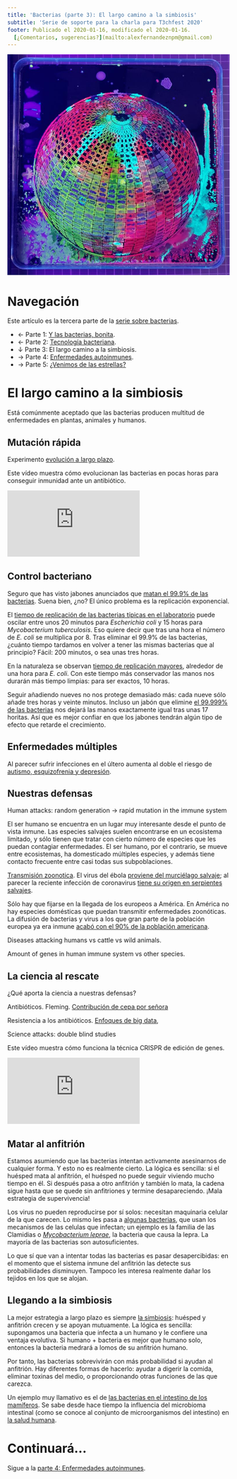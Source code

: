```yaml
---
title: 'Bacterias (parte 3): El largo camino a la simbiosis'
subtitle: 'Serie de soporte para la charla para T3chfest 2020'
footer: Publicado el 2020-01-16, modificado el 2020-01-16.
  [¿Comentarios, sugerencias?](mailto:alexfernandeznpm@gmail.com)
---
```


!["Latitudes Leaking Longitudes", obra de Tarah Rhoda para el concurso "Agar Art" de la Sociedad Estadounidense de Microbiología. [Fuente](https://www.nationalgeographic.com/science/2019/11/agar-art-contest-winners-create-gorgeous-art-from-live-bacteria/).](pics/bacterias-agar-art-contest.jpg "Placas de agar multicolor dispuestas en forma de globo terráqueo.")

# Navegación

Este artículo es la tercera parte de la
[serie sobre bacterias](bacterias-maquinas-dominan-universo.html).

* ← Parte 1: [Y las bacterias, bonita](bacterias-bonita.html).
* ← Parte 2: [Tecnología bacteriana](bacterias-tecnologia.html).
* ↓ Parte 3: El largo camino a la simbiosis.
* → Parte 4: [Enfermedades autoinmunes](bacterias-enfermedades-autoinmunes.html).
* → Parte 5: [¿Venimos de las estrellas?](bacterias-venimos-de-estrellas.html)

# El largo camino a la simbiosis

Está comúnmente aceptado que las bacterias producen multitud de enfermedades en plantas,
animales y humanos.

## Mutación rápida

Experimento
[evolución a largo plazo](https://en.wikipedia.org/wiki/E._coli_long-term_evolution_experiment).

Este vídeo muestra cómo evolucionan las bacterias en pocas horas
para conseguir inmunidad ante un antibiótico.

<iframe class="video" src="https://www.youtube.com/embed/plVk4NVIUh8" frameborder="0" allow="accelerometer; autoplay; encrypted-media; gyroscope; picture-in-picture" allowfullscreen></iframe>

## Control bacteriano

Seguro que has visto jabones anunciados que
[matan el 99.9% de las bacterias](https://www.vix.com/es/imj/salud/147382/los-jabones-antibacteriales-combaten-realmente-el-999-de-las-bacterias).
Suena bien, ¿no?
El único problema es la replicación exponencial.

El [tiempo de replicación de las bacterias típicas en el laboratorio](http://textbookofbacteriology.net/growth_3.html)
puede oscilar entre unos 20 minutos para _Escherichia coli_ y 15 horas para _Mycobacterium tuberculosis_.
Eso quiere decir que tras una hora el número de _E. coli_ se multiplica por 8.
Tras eliminar el 99.9% de las bacterias,
¿cuánto tiempo tardamos en volver a tener las mismas bacterias que al principio?
Fácil: 200 minutos, o sea unas tres horas.

En la naturaleza se observan
[tiempo de replicación mayores](https://www.ncbi.nlm.nih.gov/pmc/articles/PMC6015860/),
alrededor de una hora para _E. coli_.
Con este tiempo más conservador las manos nos durarán más tiempo limpias:
para ser exactos, 10 horas.

Seguir añadiendo nueves no nos protege demasiado más:
cada nueve sólo añade tres horas y veinte minutos.
Incluso un jabón que elimine
[el 99.999% de las bacterias](http://www2.debgroup.com/sites/default/files/pdfs/Por-que-es-importante-el-99.999%25.pdf)
nos dejará las manos exactamente igual tras unas 17 horitas.
Así que es mejor confiar en que los jabones tendrán algún tipo de efecto que retarde el crecimiento.

## Enfermedades múltiples

Al parecer sufrir infecciones en el últero aumenta al doble el riesgo de
[autismo, esquizofrenia y depresión](https://jamanetwork.com/journals/jamapsychiatry/article-abstract/2727135).

## Nuestras defensas

Human attacks: random generation -> rapid mutation in the immune system

El ser humano se encuentra en un lugar muy interesante desde el punto de vista inmune.
Las especies salvajes suelen encontrarse en un ecosistema limitado,
y sólo tienen que tratar con cierto número de especies que les puedan contagiar enfermedades.
El ser humano, por el contrario,
se mueve entre ecosistemas,
ha domesticado múltiples especies,
y además tiene contacto frecuente entre casi todas sus subpoblaciones.

[Transmisión zoonotica]().
El virus del ébola
[proviene del murciélago salvaje]();
al parecer la reciente infección de coronavirus
[tiene su origen en serpientes salvajes]().

Sólo hay que fijarse en la llegada de los europeos a América.
En América no hay especies domésticas que puedan transmitir enfermedades zoonóticas.
La difusión de bacterias y virus a los que gran parte de la población europea ya era inmune
[acabó con el 90% de la población americana]().

Diseases attacking humans vs cattle vs wild animals.

Amount of genes in human immune system vs other species.

## La ciencia al rescate

¿Qué aporta la ciencia a nuestras defensas?

Antibióticos. Fleming.
[Contribución de cepa por señora]()

Resistencia a los antibióticos.
[Enfoques de big data](https://www.researchgate.net/publication/316286376_Small_bugs_big_data_clinical_microbiology_in_a_digitising_world_Inaugural_lecture_2017),

Science attacks: double blind studies

Este vídeo muestra cómo funciona la técnica CRISPR de edición de genes.

<iframe class="video" src="https://player.vimeo.com/video/106957770?title=0&byline=0&portrait=0" frameborder="0" allow="autoplay; fullscreen" allowfullscreen></iframe>

## Matar al anfitrión

Estamos asumiendo que las bacterias intentan activamente asesinarnos de cualquier forma.
Y esto no es realmente cierto.
La lógica es sencilla:
si el huésped mata al anfitrión,
el huésped no puede seguir viviendo mucho tiempo en él.
Si después pasa a otro anfitrión y también lo mata,
la cadena sigue hasta que se quede sin anfitriones y termine desapareciendo.
¡Mala estrategia de supervivencia!

Los virus no pueden reproducirse por sí solos:
necesitan maquinaria celular de la que carecen.
Lo mismo les pasa a
[algunas bacterias](https://www.ncbi.nlm.nih.gov/pmc/articles/PMC3129005/),
que usan los mecanismos de las celulas que infectan;
un ejemplo es la familia de las Clamidias
o [_Mycobacterium leprae_](https://en.wikipedia.org/wiki/Mycobacterium_leprae),
la bacteria que causa la lepra.
La mayoría de las bacterias son autosuficientes.

Lo que sí que van a intentar todas las bacterias es pasar desapercibidas:
en el momento que el sistema inmune del anfitrión las detecte sus probabilidades disminuyen.
Tampoco les interesa realmente dañar los tejidos en los que se alojan.

## Llegando a la simbiosis

La mejor estrategia a largo plazo es siempre
[la simbiosis](https://www.ncbi.nlm.nih.gov/pmc/articles/PMC1317043/):
huésped y anfitrión crecen y se apoyan mutuamente.
La lógica es sencilla:
supongamos una bacteria que infecta a un humano y le confiere una ventaja evolutiva.
Si humano + bacteria es mejor que humano solo,
entonces la bacteria medrará a lomos de su anfitrión humano.

Por tanto, las bacterias sobrevivirán con más probabilidad si ayudan al anfitrión.
Hay diferentes formas de hacerlo:
ayudar a digerir la comida,
eliminar toxinas del medio,
o proporcionando otras funciones de las que carezca.

Un ejemplo muy llamativo es el de
[las bacterias en el intestino de los mamíferos](https://www.ncbi.nlm.nih.gov/pmc/articles/PMC3152488/).
Se sabe desde hace tiempo
la influencia del microbioma intestinal
(como se conoce al conjunto de microorganismos del intestino)
en [la salud humana]().

# Continuará…

Sigue a la
[parte 4: Enfermedades autoinmunes](bacterias-enfermedades-autoinmunes.html).


